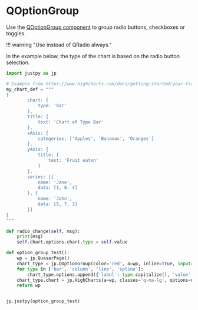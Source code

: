 # QOptionGroup

Use the [QOptionGroup component](https://quasar.dev/vue-components/option-group)  to group radio buttons, checkboxes or toggles.

!!! warning "Use instead of QRadio always."  

In the example below, the type of the chart is based on the radio button selection.

```python
import justpy as jp

# Example from https://www.highcharts.com/docs/getting-started/your-first-chart
my_chart_def = """
{
        chart: {
            type: 'bar'
        },
        title: {
            text: 'Chart of Type Bar'
        },
        xAxis: {
            categories: ['Apples', 'Bananas', 'Oranges']
        },
        yAxis: {
            title: {
                text: 'Fruit eaten'
            }
        },
        series: [{
            name: 'Jane',
            data: [1, 0, 4]
        }, {
            name: 'John',
            data: [5, 7, 3]
        }]
}
"""

def radio_change(self, msg):
    print(msg)
    self.chart.options.chart.type = self.value

def option_group_test():
    wp = jp.QuasarPage()
    chart_type = jp.QOptionGroup(color='red', a=wp, inline=True, input=radio_change, value='bar')
    for type in ['bar', 'column', 'line', 'spline']:
        chart_type.options.append({'label': type.capitalize(), 'value': type})
    chart_type.chart = jp.HighCharts(a=wp, classes='q-ma-lg', options=my_chart_def)
    return wp


jp.justpy(option_group_test)
```


